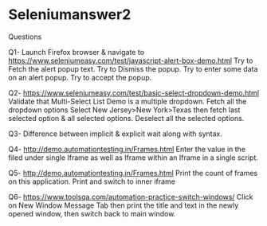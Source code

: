 # Seleniumanswer2
Questions

Q1- Launch Firefox browser & navigate to https://www.seleniumeasy.com/test/javascript-alert-box-demo.html
Try to Fetch the alert popup text.
Try to Dismiss the popup.
Try to enter some data on an alert popup.
Try to accept the popup.

Q2- https://www.seleniumeasy.com/test/basic-select-dropdown-demo.html
Validate that Multi-Select List Demo is a multiple dropdown.
Fetch all the dropdown options
Select New Jersey>New York>Texas then fetch last selected option & all selected options.
Deselect all the selected options.

Q3- Difference between implicit & explicit wait along with syntax.

Q4- http://demo.automationtesting.in/Frames.html
Enter the value in the filed under single Iframe as well as Iframe within an Iframe in a single script.

Q5- http://demo.automationtesting.in/Frames.html
Print the count of frames on this application.
Print and switch to inner iframe

Q6- https://www.toolsqa.com/automation-practice-switch-windows/
Click on New Window Message Tab then print the title and text in the newly opened window, then switch back to main window.
